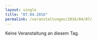 ```yaml
---
layout: single
title: "07.04.2016"
permalink: /veranstaltungen/2016/04/07/
---
```


Keine Veranstaltung an diesem Tag.
